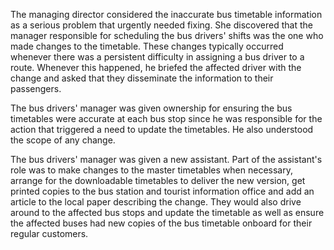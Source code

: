 <!-- SPDX-License-Identifier: CC-BY-4.0 -->
<!-- Copyright Contributors to the ODPi Egeria project 2020. -->

The managing director considered the inaccurate bus timetable information as a serious problem that urgently needed fixing.  She discovered that the manager responsible for scheduling the bus drivers' shifts was the one who made changes to the timetable.  These changes typically occurred whenever there was a persistent difficulty in assigning a bus driver to a route.  Whenever this happened, he briefed the affected driver with the change and asked that they disseminate the information to their passengers.

The bus drivers' manager was given ownership for ensuring the bus timetables were accurate at each bus stop since he was responsible for the action that triggered a need to update the timetables.  He also understood the scope of any change.

The bus drivers' manager was given a new assistant.  Part of the assistant's role was to make changes to the master timetables when necessary, arrange for the downloadable timetables to deliver the new version, get printed copies to the bus station and tourist information office and add an article to the local paper describing the change.  They would also drive around to the affected bus stops and update the timetable as well as ensure the affected buses had new copies of the bus timetable onboard for their regular customers.

